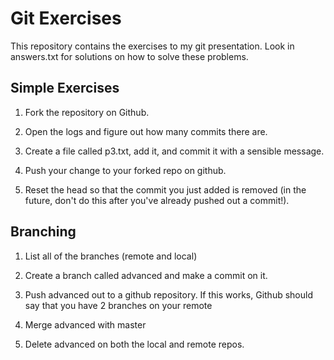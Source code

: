 # Git Exercises

This repository contains the exercises to my git presentation. Look in answers.txt for
solutions on how to solve these problems.

## Simple Exercises

1. Fork the repository on Github.

2. Open the logs and figure out how many commits there are.

3. Create a file called p3.txt, add it, and commit it with a sensible message.

4. Push your change to your forked repo on github.

5. Reset the head so that the commit you just added is removed (in the future, don't do this after you've already pushed out a commit!).

## Branching

1. List all of the branches (remote and local)

2. Create a branch called advanced and make a commit on it. 

3. Push advanced out to a github repository. If this works, Github should say that you have 2 branches on your remote

4. Merge advanced with master

5. Delete advanced on both the local and remote repos.

